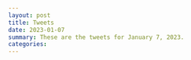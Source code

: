 ```yaml
---
layout: post
title: Tweets
date: 2023-01-07
summary: These are the tweets for January 7, 2023.
categories:
---
```


